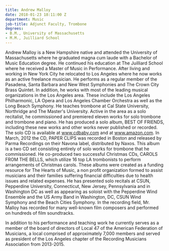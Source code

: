 ```yaml
---
title: Andrew Malloy
date: 2018-01-23 18:11:00 Z
department: Music
job-title: Adjunct Faculty, Trombone
degrees:
- B.M., University of Massachusetts
- M.M., Juilliard School
---
```


Andrew Malloy is a New Hampshire native and attended the University of Massachusetts where he graduated magna cum laude with a Bachelor of Music Education degree. He continued his education at The Juilliard School where he received a Master of Music in Performance. After living and working in New York City he relocated to Los Angeles where he now works as an active freelance musician. He performs as a regular member of the Pasadena, Santa Barbara and New West Symphonies and The Crown City Brass Quintet. In addition, he works with most of the leading musical organizations in the Los Angeles area. These include the Los Angeles Philharmonic, LA Opera and Los Angeles Chamber Orchestra as well as the Long Beach Symphony. He teaches trombone at Cal State University, Northridge and The Master's University. Active in the area as a solo recitalist, he commissioned and premiered eleven works for solo trombone and trombone and piano. He has produced a solo album, BEST OF FRIENDS, including these new works and other works never published or recorded. The solo CD is available at www.cdbaby.com and at www.amazon.com. In March, 2012 the CD, PAPER CLIPS was recorded in Boston and released by Parma Recordings on their Navona label, distributed by Naxos. This album is a two CD set consisting entirely of solo works for trombone that he commissioned. He co-produced two successful Christmas CDs, CAROLS FROM THE BELLS, which utilize 16 top LA trombonists to perform arrangements of Christmas carols. These albums were created as a funding resource for The Hearts of Music, a non profit organization formed to assist musicians and their families suffering financial difficulties due to health issues and related expenses. He has presented solo recitals at CSUN, Pepperdine University, Connecticut, New Jersey, Pennsylvania and in Washington DC as well as appearing as soloist with the Pepperdine Wind Ensemble and the US Army Band in Washington, DC, CSUN Wind Symphony and the Beach Cities Symphony. In the recording field, Mr. Malloy has recorded for many well-known film composers and performed on hundreds of film soundtracks.

In addition to his performance and teaching work he currently serves as a member of the board of directors of Local 47 of the American Federation of Musicians, a local comprised of approximately 7,000 members and served as president of the Los Angeles chapter of the Recording Musicians Association from 2013-2015.